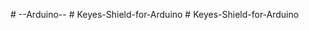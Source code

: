 
#   - - A r d u i n o - -  
 #   K e y e s - S h i e l d - f o r - A r d u i n o  
 #   K e y e s - S h i e l d - f o r - A r d u i n o  
 